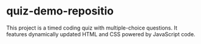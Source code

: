 # quiz-demo-repositio
This project is  a timed coding quiz with multiple-choice questions. It features dynamically updated HTML and CSS powered by JavaScript code. 
